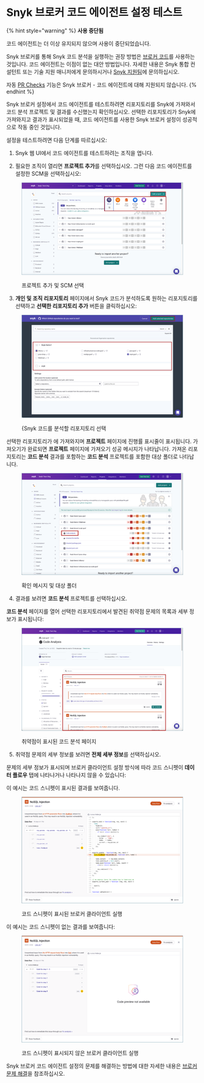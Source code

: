 # Snyk 브로커 코드 에이전트 설정 테스트

{% hint style="warning" %}
**사용 중단됨**

코드 에이전트는 더 이상 유지되지 않으며 사용이 중단되었습니다.

Snyk 브로커를 통해 Snyk 코드 분석을 실행하는 권장 방법은 [브로커 코드](https://docs.snyk.io/enterprise-setup/snyk-broker/install-and-configure-snyk-broker/advanced-configuration-for-snyk-broker-docker-installation/snyk-code-clone-capability-with-broker-for-docker)를 사용하는 것입니다. 코드 에이전트는 이점이 없는 대안 방법입니다. 자세한 내용은 Snyk 통합 컨설턴트 또는 기술 지원 매니저에게 문의하시거나 [Snyk 지원팀](https://support.snyk.io)에 문의하십시오.

자동 [PR Checks](https://docs.snyk.io/scan-with-snyk/pull-requests/pull-request-checks) 기능은 Snyk 브로커 - 코드 에이전트에 대해 지원되지 않습니다.
{% endhint %}

Snyk 브로커 설정에서 코드 에이전트를 테스트하려면 리포지토리를 Snyk에 가져와서 코드 분석 프로젝트 및 결과를 수신했는지 확인하십시오. 선택한 리포지토리가 Snyk에 가져와지고  결과가 표시되었을 때, 코드 에이전트를 사용한 Snyk 브로커 설정이 성공적으로 작동 중인 것입니다.

설정을 테스트하려면 다음 단계를 따르십시오:

1. Snyk 웹 UI에서 코드 에이전트를 테스트하려는 조직을 엽니다.

2. 필요한 조직이 열리면 **프로젝트 추가**를 선택하십시오. 그런 다음 코드 에이전트를 설정한 SCM을 선택하십시오:

<figure><img src="../../../../.gitbook/assets/Code Agent - Test - Selecting SCM for import.png" alt="프로젝트 추가 및 SCM 선택"><figcaption><p>프로젝트 추가 및 SCM 선택</p></figcaption></figure>

3. **개인 및 조직 리포지토리** 페이지에서 Snyk 코드가 분석하도록 원하는 리포지토리를 선택하고 **선택한 리포지토리 추가** 버튼을 클릭하십시오:

<figure><img src="../../../../.gitbook/assets/Code Agent - Test - Selecting repos for import.png" alt="{Snyk 코드를 분석할 리포지토리 선택"><figcaption><p>{Snyk 코드를 분석할 리포지토리 선택</p></figcaption></figure>

선택한 리포지토리가 에 가져와지며 **프로젝트** 페이지에 진행률 표시줄이 표시됩니다. 가져오기가 완료되면 **프로젝트** 페이지에 가져오기 성공 메시지가 나타납니다. 가져온 리포지토리는 **코드 분석** 결과를 포함하는 **코드 분석** 프로젝트를 포함한 대상 폴더로 나타납니다.

<figure><img src="../../../../.gitbook/assets/Code Agent - Test - Code Analysis Project.png" alt="확인 메시지 및 대상 폴더"><figcaption><p>확인 메시지 및 대상 폴더</p></figcaption></figure>

4.  결과를 보려면 **코드 분석** 프로젝트를 선택하십시오.

**코드 분석** 페이지를 열어 선택한 리포지토리에서 발견된 취약점 문제의 목록과 세부 정보가 표시됩니다:

<figure><img src="../../../../.gitbook/assets/Code Agent - Test - Code Analysis page.png" alt="취약점이 표시된 코드 분석 페이지"><figcaption><p>취약점이 표시된 코드 분석 페이지</p></figcaption></figure>

5. 취약점 문제의 세부 정보를 보려면 **전체 세부 정보**를 선택하십시오.

문제의 세부 정보가 표시되며 브로커 클라이언트 설정 방식에 따라 코드 스니펫이 **데이터 플로우** 탭에 나타나거나 나타나지 않을 수 있습니다:

이 예시는 코드 스니펫이 표시된  결과를 보여줍니다.

<figure><img src="../../../../.gitbook/assets/Broker - Results - with code snippets (1) (1) (1) (1) (1) (1) (1) (1) (1) (1) (1) (1) (1) (1) (1) (1) (1) (1) (1) (1) (1) (1) (1) (1) (1) (1) (1) (1) (1) (2).png" alt="코드 스니펫이 표시된 브로커 클라이언트 실행"><figcaption><p>코드 스니펫이 표시된 브로커 클라이언트 실행</p></figcaption></figure>

이 예시는 코드 스니펫이 없는  결과를 보여줍니다:

<figure><img src="../../../../.gitbook/assets/Broker - Results - without code snippets (1) (1) (1) (1) (1) (1) (1) (1) (1) (1) (1) (1) (1) (1) (1) (1) (1) (1) (1) (1) (1) (1) (1) (1) (1) (1) (1) (1) (1) (1) (1) (1) (1) (1) (1) (1) (4) (1).png" alt="코드 스니펫이 표시되지 않은 브로커 클라이언트 실행"><figcaption><p>코드 스니펫이 표시되지 않은 브로커 클라이언트 실행</p></figcaption></figure>

Snyk 브로커 코드 에이전트 설정의 문제를 해결하는 방법에 대한 자세한 내용은 [브로커 문제 해결](../../troubleshooting-broker.md)을 참조하십시오.
